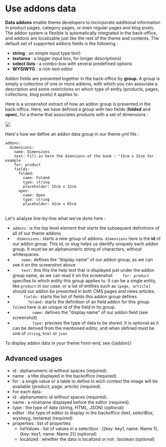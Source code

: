 <!--
  layout: documentation-with-menu
  title: Addons
  -->

Use addons data
===============

**Data addons** enable theme developers to incorporate additional information in product pages, category pages, or even regular pages and blog posts. The addon system is flexible is automatically integrated in the back-office, and addons are localizable just like the rest of the theme and contents. The default set of supported addons fields is the following :

- **string** : an simple input type text)
- **textarea** : a bigger input box, for longer descriptions)
- **select lists** : a combo-box with several predefined options
- **WYSIWYG** : a rich-text editor

Addon fields are presented together in the back-office by **group**. A group is simply a collection of one or more addons, with which you can associate
a description and some restrictions on which type of entity (products, pages, collections, blog posts) it applies to.

Here is a screenshot extract of how an addon group is presented in the back-office. Here, we have defined a group with two fields (<strong>folded</strong> and **open**), for a theme that associates products with a set of dimensions :

<img src="/images/documentation/addon-group.png" style="border: 1px solid  #eee" />

Here's how we define an addon data group in our theme.yml file :

    addons:
      dimensions:
        name: Dimensions
        text: Fill-in here the dimnsions of the book : "15cm x 32cm for example
        for: product
        fields:
          folded:
            name: Folded
            type: string
            placeholder: 15cm x 32cm
          open:
            name: Open
            type: string
            placeholder: 42cm x 65cm

<br />
Let's analyse line-by-line what we've done here :

- ```addons:``` is the top level element that starts the subsequent definitions of all of our theme addons
- ```  dimensions:``` starts a new group of addons. ```dimensions``` here is the **id** of our addon group. This id, or _slug_ helps us identify uniquely each addon group. It must be an alphanumeric string of characters, without whitespaces.
- ```    name:``` defines the "display name" of our addon group, as we can see it on the screenshot above
- ```    text:``` this this the help text that is displayed just under the addon group name, as we can read it on the screenshot
  ```    for: product```  specifies to which entity this group applies to. It can be a single entity, like ``product`` in our case, or a list of entities such as ```[page, article]``` should our addon be presented in both CMS pages and news articles.
- ```     fields:``` starts the list of fields this addon group defines
- ```       folded:``` starts the definition of an field addon for this group. ```folded``` here is an unique id of the field in its group.
- ```         name:``` defines the "display name" of our addon field (see screenshot)
- ```         type:``` precises the type of data to be stored. It is optional as it can be derived from the mentioned editor, and when defined must be one of ```string```, ```html``` or ```json```


To display addon data in your theme front-end, see <a>{{addon}}</a>

Advanced usages
---------------

- id : alphanumeric id without spaces (required).
- name : a title displayed in the backoffice (required).
- for : a single value or a table to define in wich context the image will be available (product, page, article) (required).
- For each data :
- id : alphanumeric id without spaces (required).
- name : a nicename displayed before the editor (required).
- type : the type of data (string, HTML, JSON) (optional)
- editor : the type of editor to display in the backoffice (text, selectBox, wysiwyg, textarea) (required)
- properties : list of properties
    - listValues : list of values in a selectbox : [{key: key1, name: Name 1}, {key: key1, name: Name 2}] (optional)
    - localized : whether the data is localized or not : boolean (optional)





